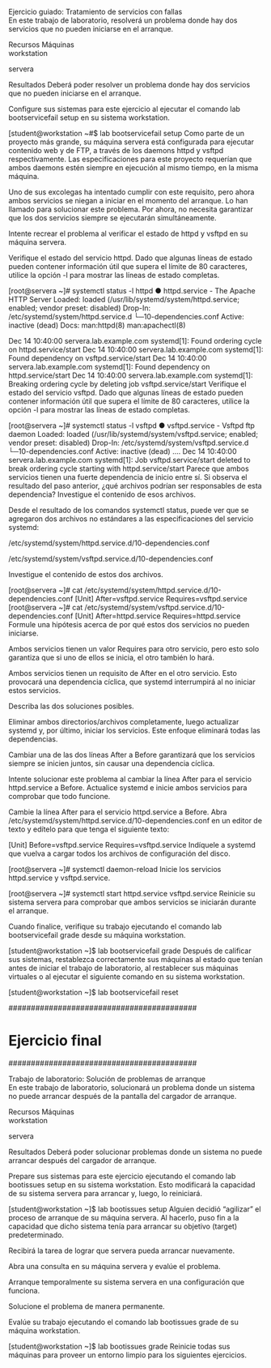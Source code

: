 Ejercicio guiado: Tratamiento de servicios con fallas	
En este trabajo de laboratorio, resolverá un problema donde hay dos servicios que no pueden iniciarse en el arranque.

Recursos
Máquinas	
workstation

servera

Resultados
Deberá poder resolver un problema donde hay dos servicios que no pueden iniciarse en el arranque.

Configure sus sistemas para este ejercicio al ejecutar el comando lab bootservicefail setup en su sistema workstation.

[student@workstation ~#$ lab bootservicefail setup
Como parte de un proyecto más grande, su máquina servera está configurada para ejecutar contenido web y de FTP, a través de los daemons httpd y vsftpd respectivamente. Las especificaciones para este proyecto requerían que ambos daemons estén siempre en ejecución al mismo tiempo, en la misma máquina.

Uno de sus excolegas ha intentado cumplir con este requisito, pero ahora ambos servicios se niegan a iniciar en el momento del arranque. Lo han llamado para solucionar este problema. Por ahora, no necesita garantizar que los dos servicios siempre se ejecutarán simultáneamente.

Intente recrear el problema al verificar el estado de httpd y vsftpd en su máquina servera.

Verifique el estado del servicio httpd. Dado que algunas líneas de estado pueden contener información útil que supera el límite de 80 caracteres, utilice la opción -l para mostrar las líneas de estado completas.

[root@servera ~]# systemctl status -l httpd
● httpd.service - The Apache HTTP Server
   Loaded: loaded (/usr/lib/systemd/system/httpd.service; enabled; vendor preset: disabled)
  Drop-In: /etc/systemd/system/httpd.service.d
           └─10-dependencies.conf
   Active: inactive (dead)
     Docs: man:httpd(8)
           man:apachectl(8)

Dec 14 10:40:00 servera.lab.example.com systemd[1]: Found ordering cycle on httpd.service/start
Dec 14 10:40:00 servera.lab.example.com systemd[1]: Found dependency on vsftpd.service/start
Dec 14 10:40:00 servera.lab.example.com systemd[1]: Found dependency on httpd.service/start
Dec 14 10:40:00 servera.lab.example.com systemd[1]: Breaking ordering cycle by deleting job vsftpd.service/start
Verifique el estado del servicio vsftpd. Dado que algunas líneas de estado pueden contener información útil que supera el límite de 80 caracteres, utilice la opción -l para mostrar las líneas de estado completas.

[root@servera ~]# systemctl status -l vsftpd
● vsftpd.service - Vsftpd ftp daemon
   Loaded: loaded (/usr/lib/systemd/system/vsftpd.service; enabled; vendor preset: disabled)
  Drop-In: /etc/systemd/system/vsftpd.service.d
           └─10-dependencies.conf
   Active: inactive (dead)
....
Dec 14 10:40:00 servera.lab.example.com systemd[1]: Job vsftpd.service/start deleted to break ordering cycle starting with httpd.service/start
Parece que ambos servicios tienen una fuerte dependencia de inicio entre sí. Si observa el resultado del paso anterior, ¿qué archivos podrían ser responsables de esta dependencia? Investigue el contenido de esos archivos.

Desde el resultado de los comandos systemctl status, puede ver que se agregaron dos archivos no estándares a las especificaciones del servicio systemd:

/etc/systemd/system/httpd.service.d/10-dependencies.conf

/etc/systemd/system/vsftpd.service.d/10-dependencies.conf

Investigue el contenido de estos dos archivos.

[root@servera ~]# cat /etc/systemd/system/httpd.service.d/10-dependencies.conf
[Unit]
After=vsftpd.service
Requires=vsftpd.service
[root@servera ~]# cat /etc/systemd/system/vsftpd.service.d/10-dependencies.conf
[Unit]
After=httpd.service
Requires=httpd.service
Formule una hipótesis acerca de por qué estos dos servicios no pueden iniciarse.

Ambos servicios tienen un valor Requires para otro servicio, pero esto solo garantiza que si uno de ellos se inicia, el otro también lo hará.

Ambos servicios tienen un requisito de After en el otro servicio. Esto provocará una dependencia cíclica, que systemd interrumpirá al no iniciar estos servicios.

Describa las dos soluciones posibles.

Eliminar ambos directorios/archivos completamente, luego actualizar systemd y, por último, iniciar los servicios. Este enfoque eliminará todas las dependencias.

Cambiar una de las dos líneas After a Before garantizará que los servicios siempre se inicien juntos, sin causar una dependencia cíclica.

Intente solucionar este problema al cambiar la línea After para el servicio httpd.service a Before. Actualice systemd e inicie ambos servicios para comprobar que todo funcione.

Cambie la línea After para el servicio httpd.service a Before. Abra /etc/systemd/system/httpd.service.d/10-dependencies.conf en un editor de texto y edítelo para que tenga el siguiente texto:

[Unit]
Before=vsftpd.service
Requires=vsftpd.service
Indíquele a systemd que vuelva a cargar todos los archivos de configuración del disco.

[root@servera ~]# systemctl daemon-reload
Inicie los servicios httpd.service y vsftpd.service.

[root@servera ~]# systemctl start httpd.service vsftpd.service
Reinicie su sistema servera para comprobar que ambos servicios se iniciarán durante el arranque.

Cuando finalice, verifique su trabajo ejecutando el comando lab bootservicefail grade desde su máquina workstation.

[student@workstation ~]$ lab bootservicefail grade
Después de calificar sus sistemas, restablezca correctamente sus máquinas al estado que tenían antes de iniciar el trabajo de laboratorio, al restablecer sus máquinas virtuales o al ejecutar el siguiente comando en su sistema workstation.

[student@workstation ~]$ lab bootservicefail reset





##########################################
# Ejercicio final
##########################################

Trabajo de laboratorio: Solución de problemas de arranque	
En este trabajo de laboratorio, solucionará un problema donde un sistema no puede arrancar después de la pantalla del cargador de arranque.

Recursos
Máquinas	
workstation

servera

Resultados
Deberá poder solucionar problemas donde un sistema no puede arrancar después del cargador de arranque.

Prepare sus sistemas para este ejercicio ejecutando el comando lab bootissues setup en su sistema workstation. Esto modificará la capacidad de su sistema servera para arrancar y, luego, lo reiniciará.

[student@workstation ~]$ lab bootissues setup
Alguien decidió “agilizar” el proceso de arranque de su máquina servera. Al hacerlo, puso fin a la capacidad que dicho sistema tenía para arrancar su objetivo (target) predeterminado.

Recibirá la tarea de lograr que servera pueda arrancar nuevamente.

Abra una consulta en su máquina servera y evalúe el problema.

Arranque temporalmente su sistema servera en una configuración que funciona.

Solucione el problema de manera permanente.

Evalúe su trabajo ejecutando el comando lab bootissues grade de su máquina workstation.

[student@workstation ~]$ lab bootissues grade
Reinicie todas sus máquinas para proveer un entorno limpio para los siguientes ejercicios.







